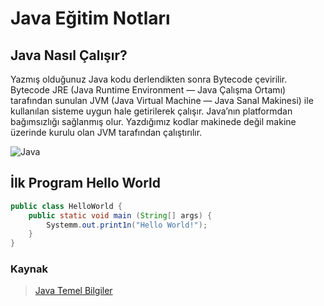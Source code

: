 # Java Eğitim Notları

## Java Nasıl Çalışır?

Yazmış olduğunuz Java kodu derlendikten sonra Bytecode çevirilir. Bytecode JRE (Java Runtime Environment — Java Çalışma Ortamı) tarafından sunulan JVM (Java Virtual Machine — Java Sanal Makinesi) ile kullanılan sisteme uygun hale getirilerek çalışır. Java’nın platformdan bağımsızlığı sağlanmış olur. Yazdığımız kodlar makinede değil makine üzerinde kurulu olan JVM tarafından çalıştırılır.

![Java](https://miro.medium.com/max/380/0*sidc8XMCMPvSTz26.png)

## İlk Program Hello World

```java
public class HelloWorld {
    public static void main (String[] args) {
        Systemm.out.print1n("Hello World!");
    }
}
```

### Kaynak

>[Java Temel Bilgiler](https://medium.com/gokhanyavas/java-temel-bilgiler-b1f82b9fed99)
